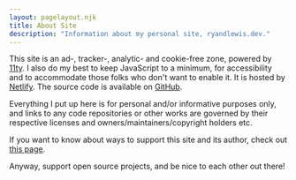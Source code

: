 ```yaml
---
layout: pagelayout.njk
title: About Site
description: "Information about my personal site, ryandlewis.dev."
---
```


This site is an ad-, tracker-, analytic- and cookie-free zone, powered by [11ty](https://www.11ty.dev/).
I also do my best to keep JavaScript to a minimum, for accessibility and to accommodate those folks who don't want to enable it.
It is hosted by [Netlify](https://netlify.com).
The source code is available on [GitHub](https://github.com/LuckierDodge/website.git).

Everything I put up here is for personal and/or informative purposes only, and links to any code repositories or other works are governed by their respective licenses and owners/maintainers/copyright holders etc.

If you want to know about ways to support this site and its author, check out [this page](/support).

Anyway, support open source projects, and be nice to each other out there!
